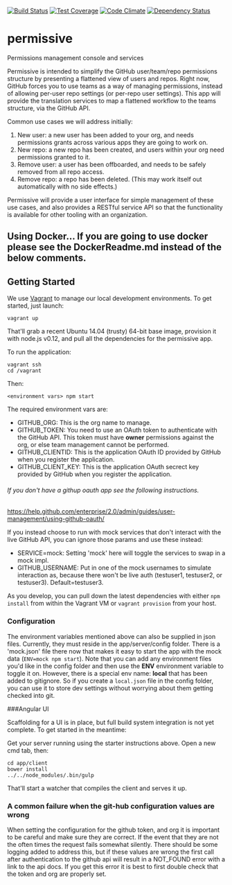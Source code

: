 [![Build Status](https://travis-ci.org/atsid/permissive.svg?branch=master)](https://travis-ci.org/atsid/permissive)
[![Test Coverage](https://codeclimate.com/github/atsid/permissive/badges/coverage.svg)](https://codeclimate.com/github/atsid/permissive)
[![Code Climate](https://codeclimate.com/github/atsid/permissive/badges/gpa.svg)](https://codeclimate.com/github/atsid/permissive)
[![Dependency Status](https://david-dm.org/atsid/permissive.svg)](https://david-dm.org/atsid/permissive)

# permissive
Permissions management console and services

Permissive is intended to simplify the GitHub user/team/repo permissions structure by presenting a flattened view of users and repos. Right now, GitHub forces you to use teams as a way of managing permissions, instead of allowing per-user repo settings (or per-repo user settings). This app will provide the translation services to map a flattened workflow to the teams structure, via the GitHub API.

Common use cases we will address initially:

1. New user: a new user has been added to your org, and needs permissions grants across various apps they are going to work on.
2. New repo: a new repo has been created, and users within your org need permissions granted to it.
3. Remove user: a user has been offboarded, and needs to be safely removed from all repo access.
4. Remove repo: a repo has been deleted. (This may work itself out automatically with no side effects.)

Permissive will provide a user interface for simple management of these use cases, and also provides a RESTful service API so that the functionality is available for other tooling with an organization.

## Using Docker... If you are going to use docker please see the DockerReadme.md instead of the below comments.


## Getting Started

We use [Vagrant](http://vagrantup.com) to manage our local development environments. To get started, just launch:

    vagrant up

That'll grab a recent Ubuntu 14.04 (trusty) 64-bit base image, provision it with node.js v0.12, and pull all the dependencies for the permissive app.

To run the application:

    vagrant ssh
    cd /vagrant

Then:

    <environment vars> npm start

The required environment vars are:


* GITHUB_ORG: This is the org name to manage.
* GITHUB_TOKEN: You need to use an OAuth token to authenticate with the GitHub API. This token must have **owner** permissions against the org, or else team management cannot be performed.
* GITHUB_CLIENTID: This is the application OAuth ID provided by GitHub when you register the application.
* GITHUB_CLIENT_KEY: This is the application OAuth secrect key provided by GitHub when you register the application.

###### If you don't have a githup oauth app see the following instructions.
https://help.github.com/enterprise/2.0/admin/guides/user-management/using-github-oauth/

If you instead choose to run with mock services that don't interact with the live GitHub API, you can ignore those params and use these instead:

* SERVICE=mock: Setting 'mock' here will toggle the services to swap in a mock impl.
* GITHUB_USERNAME: Put in one of the mock usernames to simulate interaction as, because there won't be live auth (testuser1, testuser2, or testuser3). Default=testuser3.

As you develop, you can pull down the latest dependencies with either `npm install` from within the Vagrant VM or `vagrant provision` from your host.

### Configuration

The environment variables mentioned above can also be supplied in json files. Currently, they must reside in the app/server/config folder.
There is a 'mock.json' file there now that makes it easy to start the app with the mock data (`ENV=mock npm start`).
Note that you can add any environment files you'd like in the config folder and then use the **ENV** environment variable to toggle it on.
However, there is a special env name: **local** that has been added to gitignore. So if you create a `local.json` file in the config folder,
you can use it to store dev settings without worrying about them getting checked into git.

###Angular UI

Scaffolding for a UI is in place, but full build system integration is not yet complete. To get started in the meantime:

Get your server running using the starter instructions above.
Open a new cmd tab, then:

    cd app/client
    bower install
    ../../node_modules/.bin/gulp
    
That'll start a watcher that compiles the client and serves it up.


### A common failure when the git-hub configuration values are wrong

When setting the configuration for the github token, and org it is important to be careful and make sure they are correct. If the event that they are not the often
times the request fails somewhat silently. There should be some logging added to address this, but if these values are wrong the first call after authentication
to the github api will result in a NOT_FOUND error with a link to the api docs. If you get this error it is best to first double check that the
token and org are properly set.

